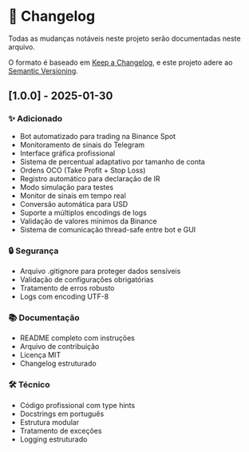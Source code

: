 # 📝 Changelog

Todas as mudanças notáveis neste projeto serão documentadas neste arquivo.

O formato é baseado em [Keep a Changelog](https://keepachangelog.com/pt-BR/1.0.0/),
e este projeto adere ao [Semantic Versioning](https://semver.org/lang/pt-BR/).

## [1.0.0] - 2025-01-30

### ✨ Adicionado
- Bot automatizado para trading na Binance Spot
- Monitoramento de sinais do Telegram
- Interface gráfica profissional
- Sistema de percentual adaptativo por tamanho de conta
- Ordens OCO (Take Profit + Stop Loss)
- Registro automático para declaração de IR
- Modo simulação para testes
- Monitor de sinais em tempo real
- Conversão automática para USD
- Suporte a múltiplos encodings de logs
- Validação de valores mínimos da Binance
- Sistema de comunicação thread-safe entre bot e GUI

### 🔒 Segurança
- Arquivo .gitignore para proteger dados sensíveis
- Validação de configurações obrigatórias
- Tratamento de erros robusto
- Logs com encoding UTF-8

### 📚 Documentação
- README completo com instruções
- Arquivo de contribuição
- Licença MIT
- Changelog estruturado

### 🛠️ Técnico
- Código profissional com type hints
- Docstrings em português
- Estrutura modular
- Tratamento de exceções
- Logging estruturado